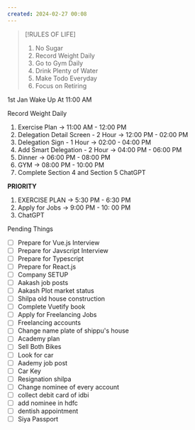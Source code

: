 ```yaml
---
created: 2024-02-27 00:08
---
```


> [!RULES OF LIFE]
>
> 1. No Sugar
> 2. Record Weight Daily
> 3. Go to Gym Daily
> 4. Drink Plenty of Water
> 5. Make Todo Everyday
> 6. Focus on Retiring

> 


1st Jan
Wake Up At 11:00 AM
 
 Record Weight Daily
1. Exercise Plan -> 11:00 AM - 12:00 PM
2. Delegation Detail Screen - 2 Hour -> 12:00 PM - 02:00 PM
3. Delegation Sign - 1 Hour -> 02:00 - 04:00 PM
5. Add Smart Delegation - 2 Hour -> 04:00 PM - 06:00 PM
5. Dinner -> 06:00 PM - 08:00 PM 
6. GYM -> 08:00 PM - 10:00 PM
7. Complete Section 4 and Section 5 ChatGPT

**PRIORITY**

1. EXERCISE PLAN -> 5:30 PM - 6:30 PM
2. Apply for Jobs -> 9:00 PM - 10: 00 PM
3. ChatGPT

Pending Things

- [ ] Prepare for Vue.js Interview
- [ ] Prepare for Javscript Interview
- [ ] Prepare for Typescript
- [ ] Prepare for React.js
- [ ] Company SETUP
- [ ] Aakash job posts
- [ ] Aakash Plot market status
- [ ] Shilpa old house construction
- [ ] Complete Vuetify book
- [ ] Apply for Freelancing Jobs
- [ ] Freelancing accounts
- [ ] Change name plate of shippu's house 
- [ ] Academy plan 
- [ ] Sell Both Bikes
- [ ] Look for car
- [ ] Aademy job post
- [ ] Car Key 
- [ ] Resignation shilpa
- [ ] Change nominee of every account
- [ ] collect debit card of idbi
- [ ] add nominee in hdfc 
- [ ] dentish appointment
- [ ] Siya Passport